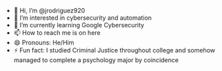 - 👋 Hi, I’m @jrodriguez920
- 👀 I’m interested in cybersecurity and automation
- 🌱 I’m currently learning Google Cybersecurity 
- 📫 How to reach me is on here
- 😄 Pronouns: He/Him
- ⚡ Fun fact: I studied Criminal Justice throughout college and somehow managed to complete a psychology major by coincidence

<!---
jrodriguez920/jrodriguez920 is a ✨ special ✨ repository because its `README.md` (this file) appears on your GitHub profile.
You can click the Preview link to take a look at your changes.
--->
